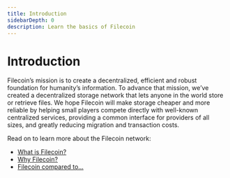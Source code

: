```yaml
---
title: Introduction
sidebarDepth: 0
description: Learn the basics of Filecoin
---
```


# Introduction

Filecoin’s mission is to create a decentralized, efficient and robust foundation for humanity’s information. To advance that mission, we’ve created a decentralized storage network that lets anyone in the world store or retrieve files. We hope Filecoin will make storage cheaper and more reliable by helping small players compete directly with well-known centralized services, providing a common interface for providers of all sizes, and greatly reducing migration and transaction costs.

Read on to learn more about the Filecoin network:
* [What is Filecoin?](/what-is-filecoin/)
* [Why Filecoin?](/why-filecoin/)
* [Filecoin compared to...](/filecoin-compared-to/)
